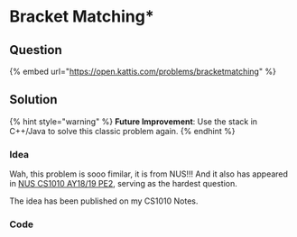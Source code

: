 # Bracket Matching\*

## Question

{% embed url="https://open.kattis.com/problems/bracketmatching" %}

## Solution

{% hint style="warning" %}
**Future Improvement**: Use the stack in C++/Java to solve this classic problem again.
{% endhint %}

### Idea

Wah, this problem is sooo fimilar, it is from NUS!!! And it also has appeared in [NUS CS1010 AY18/19 PE2](https://app.gitbook.com/s/KipySCGxC8NC1UpA24DS/past-year-exam/pe2-review/pe2-ay18-19), serving as the hardest question.

The idea has been published on my CS1010 Notes.

### Code
